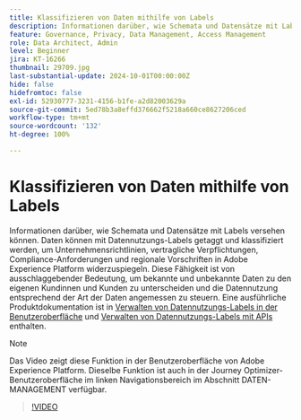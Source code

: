 ```yaml
---
title: Klassifizieren von Daten mithilfe von Labels
description: Informationen darüber, wie Schemata und Datensätze mit Labels versehen können.
feature: Governance, Privacy, Data Management, Access Management
role: Data Architect, Admin
level: Beginner
jira: KT-16266
thumbnail: 29709.jpg
last-substantial-update: 2024-10-01T00:00:00Z
hide: false
hidefromtoc: false
exl-id: 52930777-3231-4156-b1fe-a2d82003629a
source-git-commit: 5ed78b3a8effd376662f5218a660ce8627206ced
workflow-type: tm+mt
source-wordcount: '132'
ht-degree: 100%

---
```


# Klassifizieren von Daten mithilfe von Labels

Informationen darüber, wie Schemata und Datensätze mit Labels versehen können. Daten können mit Datennutzungs-Labels getaggt und klassifiziert werden, um Unternehmensrichtlinien, vertragliche Verpflichtungen, Compliance-Anforderungen und regionale Vorschriften in Adobe Experience Platform widerzuspiegeln. Diese Fähigkeit ist von ausschlaggebender Bedeutung, um bekannte und unbekannte Daten zu den eigenen Kundinnen und Kunden zu unterscheiden und die Datennutzung entsprechend der Art der Daten angemessen zu steuern. Eine ausführliche Produktdokumentation ist in [Verwalten von Datennutzungs-Labels in der Benutzeroberfläche](https://experienceleague.adobe.com/docs/experience-platform/data-governance/labels/user-guide.html?lang=de) und [Verwalten von Datennutzungs-Labels mit APIs](https://experienceleague.adobe.com/docs/experience-platform/data-governance/labels/dataset-api.html?lang=de) enthalten.

>[!NOTE]
>
>Das Video zeigt diese Funktion in der Benutzeroberfläche von Adobe Experience Platform. Dieselbe Funktion ist auch in der Journey Optimizer-Benutzeroberfläche im linken Navigationsbereich im Abschnitt DATEN-MANAGEMENT verfügbar.

>[!VIDEO](https://video.tv.adobe.com/v/3422789?learn=on&captions=ger)
